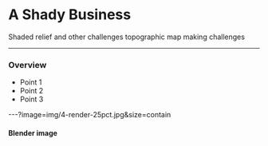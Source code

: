 # A Shady Business

Shaded relief and other challenges topographic map making challenges

---

### Overview

- Point 1
- Point 2
- Point 3

---?image=img/4-render-25pct.jpg&size=contain
#### Blender image
